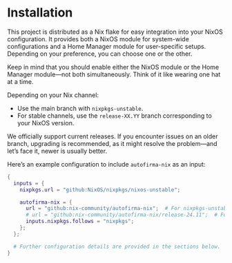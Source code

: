 # Installation

This project is distributed as a Nix flake for easy integration into your NixOS configuration. It provides both a NixOS module for system-wide configurations and a Home Manager module for user-specific setups. Depending on your preference, you can choose one or the other.

Keep in mind that you should enable either the NixOS module or the Home Manager module—not both simultaneously. Think of it like wearing one hat at a time.

Depending on your Nix channel:

- Use the main branch with `nixpkgs-unstable`.
- For stable channels, use the `release-XX.YY` branch corresponding to your NixOS version.

We officially support current releases. If you encounter issues on an older branch, upgrading is recommended, as it might resolve the problem—and let’s face it, newer is usually better.

Here’s an example configuration to include `autofirma-nix` as an input:

```nix
{
  inputs = {
    nixpkgs.url = "github:NixOS/nixpkgs/nixos-unstable";

    autofirma-nix = {
      url = "github:nix-community/autofirma-nix";  # For nixpkgs-unstable
      # url = "github:nix-community/autofirma-nix/release-24.11";  # For NixOS 24.11
      inputs.nixpkgs.follows = "nixpkgs";
    };
  };

  # Further configuration details are provided in the sections below.
}
```
